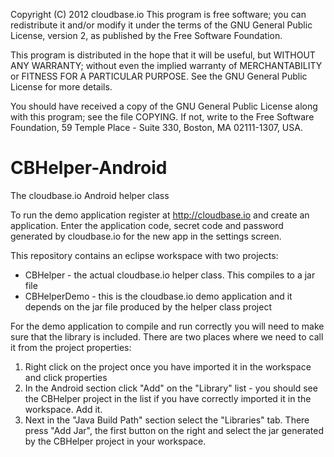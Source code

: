 Copyright (C) 2012 cloudbase.io
This program is free software; you can redistribute it and/or modify it under
the terms of the GNU General Public License, version 2, as published by
the Free Software Foundation.
 
This program is distributed in the hope that it will be useful,
but WITHOUT ANY WARRANTY; without even the implied warranty of MERCHANTABILITY
or FITNESS FOR A PARTICULAR PURPOSE.  See the GNU General Public License
for more details.
 
You should have received a copy of the GNU General Public License
along with this program; see the file COPYING.  If not, write to the Free
Software Foundation, 59 Temple Place - Suite 330, Boston, MA
02111-1307, USA.

CBHelper-Android
================

The cloudbase.io Android helper class

To run the demo application register at http://cloudbase.io and create an application. Enter the
application code, secret code and password generated by cloudbase.io for the new app in the settings screen.

This repository contains an eclipse workspace with two projects:
- CBHelper - the actual cloudbase.io helper class. This compiles to a jar file
- CBHelperDemo - this is the cloudbase.io demo application and it depends on the jar file produced by the helper class project

For the demo application to compile and run correctly you will need to make sure that the library is included.
There are two places where we need to call it from the project properties:
 1. Right click on the project once you have imported it in the workspace and click properties
 2. In the Android section click "Add" on the "Library" list - you should see the CBHelper project in the list
    if you have correctly imported it in the workspace. Add it.
 3. Next in the "Java Build Path" section select the "Libraries" tab. There press "Add Jar", the first button on the right
    and select the jar generated by the CBHelper project in your workspace.
